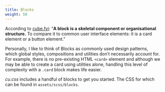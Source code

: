```yaml
---
title: Blocks
weight: 50
---
```


According to [cube.fyi](https://cube.fyi/block.html#block): “**A block is a skeletal component or organisational structure.** To compare it to common user interface elements: it is a card element or a button element.”

Personally, I like to think of Blocks as commonly used design patterns, which global styles, compositions and utilities don’t necessarily account for. For example, there is no pre-existing HTML `<card>` element and although we may be able to create a card using utilities alone, handling this level of complexity with a `.card` block makes life easier.

*cu.css* includes a handful of blocks to get you started. The CSS for which can be found in `assets/scss/blocks`.